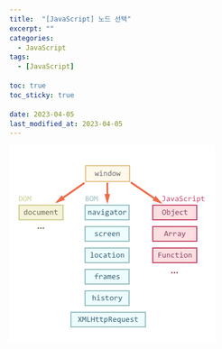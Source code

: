 ```yaml
---
title:  "[JavaScript] 노드 선택"
excerpt: ""
categories:
  - JavaScript
tags:
  - [JavaScript]

toc: true
toc_sticky: true
 
date: 2023-04-05
last_modified_at: 2023-04-05
---
```

![](/assets/img/dom.png)